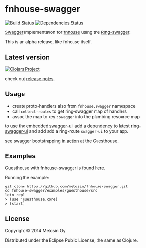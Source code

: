 # fnhouse-swagger

[![Build Status](https://travis-ci.org/metosin/fnhouse-swagger.svg?branch=master)](https://travis-ci.org/metosin/fnhouse-swagger)
[![Dependencies Status](http://jarkeeper.com/metosin/fnhouse-swagger/status.png)](http://jarkeeper.com/metosin/fnhouse-swagger)

[Swagger](https://helloreverb.com/developers/swagger) implementation
for [fnhouse](https://github.com/Prismatic/fnhouse) using the
[Ring-swagger](https://github.com/metosin/ring-swagger).

This is an alpha release, like fnhouse itself.

## Latest version

[![Clojars Project](http://clojars.org/metosin/fnhouse-swagger/latest-version.svg)](http://clojars.org/metosin/fnhouse-swagger)

check out [release notes](https://github.com/metosin/fnhouse-swagger/releases).

## Usage

- create proto-handlers also from `fnhouse.swagger` namespace
- call `collect-routes` to get ring-swagger map of handlers
- assoc the map to key `:swagger` into the plumbing resource map

to use the embedded [swagger-ui](https://github.com/wordnik/swagger-ui),
add a dependency to latest [ring-swagger-ui](https://github.com/metosin/ring-swagger-ui)
and add add a ring-route `swagger-ui` to your app.

see swagger bootstrapping [in action](https://github.com/metosin/fnhouse-swagger/blob/master/examples/guesthouse/src/guesthouse/core.clj#L29-L53) at the Guesthouse.

## Examples

Guesthouse with fnhouse-swagger is found [here](https://github.com/metosin/fnhouse-swagger/tree/master/examples/guesthouse).

Running the example:

```
git clone https://github.com/metosin/fnhouse-swagger.git
cd fnhouse-swagger/examples/guesthouse/src
lein repl
> (use 'guesthouse.core)
> (start)
```


## License

Copyright © 2014 Metosin Oy

Distributed under the Eclipse Public License, the same as Clojure.
